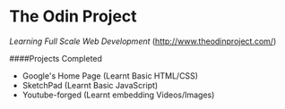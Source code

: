 # The Odin Project
*Learning Full Scale Web Development*
(http://www.theodinproject.com/)

####Projects Completed
- Google's Home Page (Learnt Basic HTML/CSS)
- SketchPad (Learnt Basic JavaScript)
- Youtube-forged (Learnt embedding Videos/Images)